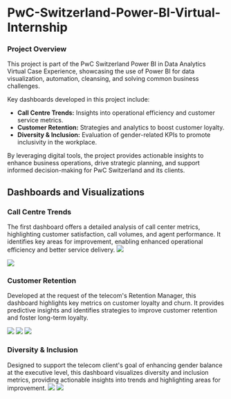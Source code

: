 # PwC-Switzerland-Power-BI-Virtual-Internship

### Project Overview 


This project is part of the PwC Switzerland Power BI in Data Analytics Virtual Case Experience, showcasing the use of Power BI for data visualization, automation, cleansing, and solving common business challenges.

Key dashboards developed in this project include:

-   **Call Centre Trends:** Insights into operational efficiency and customer service metrics.
-   **Customer Retention:** Strategies and analytics to boost customer loyalty.
-   **Diversity & Inclusion:** Evaluation of gender-related KPIs to promote inclusivity in the workplace.

By leveraging digital tools, the project provides actionable insights to enhance business operations, drive strategic planning, and support informed decision-making for PwC Switzerland and its clients.

## Dashboards and Visualizations

### Call Centre Trends
The first dashboard offers a detailed analysis of call center metrics, highlighting customer satisfaction, call volumes, and agent performance. It identifies key areas for improvement, enabling enhanced operational efficiency and better service delivery.
![](https://github.com/user-attachments/assets/069ad0eb-7e21-4549-ae6c-9e2d9ff72237)

![](https://github.com/user-attachments/assets/3030265d-3582-4397-a57d-e09de5c964b6)

<!-- <p align="center">
    <img src="" alt="Call Centre Trends" style="width: 80%"/>
</p> -->
### Customer Retention

Developed at the request of the telecom's Retention Manager, this dashboard highlights key metrics on customer loyalty and churn. It provides predictive insights and identifies strategies to improve customer retention and foster long-term loyalty.
<!-- <p align="center">
    <img src="" alt="Call Centre Trends" style="width: 80%"/>
</p> -->

![](https://github.com/user-attachments/assets/7fa84e5c-e51b-4506-888b-1b51699dbfdc)
![](https://github.com/user-attachments/assets/0a1e78d8-f5c8-4866-9ddd-c4e10ab9bc5a)
![](https://github.com/user-attachments/assets/19330490-8c0b-4821-8f01-953c94c8d1a3)


### Diversity & Inclusion

Designed to support the telecom client's goal of enhancing gender balance at the executive level, this dashboard visualizes diversity and inclusion metrics, providing actionable insights into trends and highlighting areas for improvement.
![](https://github.com/user-attachments/assets/a709fed0-4c2c-4e7b-ae75-86037c6b66ab)
![](https://github.com/user-attachments/assets/5acbccdf-6599-44dd-aa1a-f3ed59e12184)

